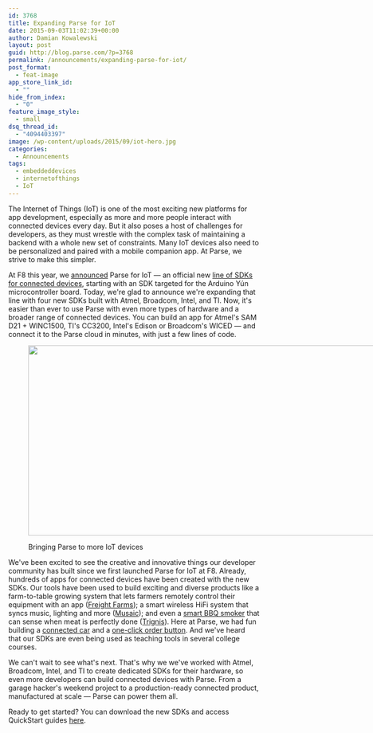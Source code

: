 ```yaml
---
id: 3768
title: Expanding Parse for IoT
date: 2015-09-03T11:02:39+00:00
author: Damian Kowalewski
layout: post
guid: http://blog.parse.com/?p=3768
permalink: /announcements/expanding-parse-for-iot/
post_format:
  - feat-image
app_store_link_id:
  - ""
hide_from_index:
  - "0"
feature_image_style:
  - small
dsq_thread_id:
  - "4094403397"
image: /wp-content/uploads/2015/09/iot-hero.jpg
categories:
  - Announcements
tags:
  - embeddeddevices
  - internetofthings
  - IoT
---
```

The Internet of Things (IoT) is one of the most exciting new platforms for app development, especially as more and more people interact with connected devices every day. But it also poses a host of challenges for developers, as they must wrestle with the complex task of maintaining a backend with a whole new set of constraints. Many IoT devices also need to be personalized and paired with a mobile companion app. At Parse, we strive to make this simpler.

At F8 this year, we [announced](http://blog.parse.com/learn/connecting-hardware-with-the-cloud-parse-for-iot/) Parse for IoT — an official new [line of SDKs for connected devices](https://parse.com/products/iot), starting with an SDK targeted for the Arduino Yún microcontroller board. Today, we're glad to announce we're expanding that line with four new SDKs built with Atmel, Broadcom, Intel, and TI. Now, it's easier than ever to use Parse with even more types of hardware and a broader range of connected devices. You can build an app for Atmel's SAM D21 + WINC1500, TI's CC3200, Intel's Edison or Broadcom's WICED — and connect it to the Parse cloud in minutes, with just a few lines of code.<figure id="attachment_3772" style="width: 1600px" class="wp-caption alignnone">

<img class="wp-image-3772 size-full" src="{{ site.url }}/assets/wp-content/uploads/2015/09/newiot.jpg" alt="" width="1600" height="382" srcset="{{ site.url }}/assets/wp-content/uploads/2015/09/newiot.jpg 1600w, {{ site.url }}/assets/wp-content/uploads/2015/09/newiot-300x72.jpg 300w, {{ site.url }}/assets/wp-content/uploads/2015/09/newiot-1024x244.jpg 1024w, {{ site.url }}/assets/wp-content/uploads/2015/09/newiot-875x209.jpg 875w" sizes="(max-width: 1600px) 100vw, 1600px" /><figcaption class="wp-caption-text">Bringing Parse to more IoT devices</figcaption></figure> 

We've been excited to see the creative and innovative things our developer community has built since we first launched Parse for IoT at F8. Already, hundreds of apps for connected devices have been created with the new SDKs. Our tools have been used to build exciting and diverse products like a farm-to-table growing system that lets farmers remotely control their equipment with an app ([Freight Farms](http://www.freightfarms.com/growfoodanywhere#localfoodsupply)); a smart wireless HiFi system that syncs music, lighting and more ([Musaic](http://www.musaic.com/)); and even a [smart BBQ smoker](http://www.wired.com/2015/07/high-tech-bbq/) that can sense when meat is perfectly done ([Trignis](http://trignis.com/)). Here at Parse, we had fun building a [connected car](http://blog.parse.com/learn/make-a-cloud-controlled-car-using-parse-for-iot/) and a [one-click order button](http://blog.parse.com/learn/using-parse-for-iot-to-create-an-order-button/). And we've heard that our SDKs are even being used as teaching tools in several college courses.

We can't wait to see what's next. That's why we we've worked with Atmel, Broadcom, Intel, and TI to create dedicated SDKs for their hardware, so even more developers can build connected devices with Parse. From a garage hacker's weekend project to a production-ready connected product, manufactured at scale — Parse can power them all.

Ready to get started? You can download the new SDKs and access QuickStart guides [here](https://parse.com/apps/quickstart#embedded).